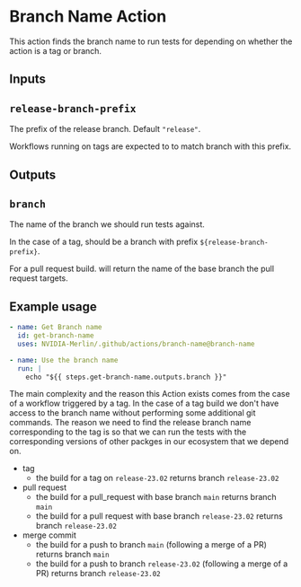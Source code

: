 # Branch Name Action

This action finds the branch name to run tests for depending on whether the action is a tag or branch.

## Inputs

## `release-branch-prefix`

The prefix of the release branch. Default `"release"`.

Workflows running on tags are expected to to match branch with this prefix.

## Outputs

## `branch`

The name of the branch we should run tests against.

In the case of a tag, should be a branch with prefix `${release-branch-prefix}`.

For a pull request build. will return the name of the base branch the pull request targets.

## Example usage

```yaml
- name: Get Branch name
  id: get-branch-name
  uses: NVIDIA-Merlin/.github/actions/branch-name@branch-name

- name: Use the branch name
  run: |
    echo "${{ steps.get-branch-name.outputs.branch }}"
```

The main complexity and the reason this Action exists comes from the case of a workflow triggered by a tag.
In the case of a tag build we don't have access to the branch name without performing some additional git commands.
The reason we need to find the release branch name corresponding to the tag is so that we can run the tests with the corresponding versions of other packges in our ecosystem that we depend on.

- tag
  - the build for a tag on `release-23.02` returns branch `release-23.02`
- pull request
  - the build for a pull_request with base branch `main` returns branch `main`
  - the build for a pull request with base branch `release-23.02` returns branch `release-23.02`
- merge commit
  - the build for a push to branch `main` (following a merge of a PR) returns branch `main`
  - the build for a push to branch `release-23.02` (following a merge of a PR) returns branch `release-23.02`
